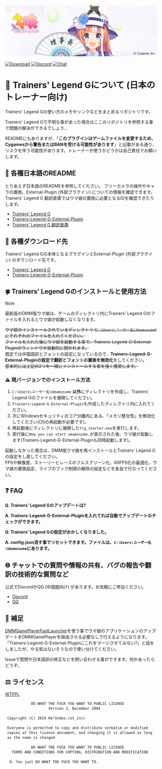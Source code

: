 ![適切!良い判断だな!](/img/akikawayayoi.png)


[![Download](https://img.shields.io/github/v/release/MinamiChiwa/umamusume-localify-zh-CN?color=blue&logoColor=white&label=Download&logo=DocuSign)](https://github.com/MinamiChiwa/Trainers-Legend-G/releases/latest)
[![Discord](https://img.shields.io/discord/973208860217200653?color=blue&label=Discord&logo=Discord&logoColor=white)](https://discord.com/invite/TBCSv5hU69)
[![Chat](https://img.shields.io/badge/Join-QQ%E9%A2%91%E9%81%93-blue?logo=tencent-qq&logoColor=white)](https://qun.qq.com/qqweb/qunpro/share?_wv=3&_wwv=128&inviteCode=1olqdK&from=246610&biz=ka)
# 🏇 Trainers' Legend Gについて (日本のトレーナー向け)
Trainers' Legend Gの使い方のメモやリンクなどをまとめるリポジトリです。

Trainers' Legend Gで不明な事があった場合はここのリポジトリを参照する事で問題の解決ができるでしょう...

READMEにもありますが、「**このプラグインはゲームファイルを変更するため、Cygamesから警告またはBANを受ける可能性があります**」と記載がある通り、リスクを伴う可能性があります。トレーナーが使うかどうかは自己責任でお願いします。

## 📖 各種日本語のREADME
とりあえず日本語のREADMEを参照してください。
フリーカメラの操作やキャラの置換、External-Plugin (外部プラグイン) についての情報を確認できます。Trainers' Legend G 翻訳倉庫ではウマ娘の置換に必要となるIDを確認できたりします。
- [Trainers' Legend G](https://github.com/MinamiChiwa/Trainers-Legend-G/blob/main/readme_JA.md)
- [Trainers-Legend-G-External-Plugin](https://github.com/chinosk6/Trainers-Legend-G-External-Plugin/blob/main/README_JA.md)
- [Trainers' Legend G 翻訳倉庫](https://github.com/MinamiChiwa/Trainers-Legend-G-TRANS/blob/master/readme_ja.md)

## 🥕 各種ダウンロード先
Trainers' Legend Gの本体となるプラグインとExternal-Plugin (外部プラグイン) のダウンロード先です。
- [Trainers' Legend G](https://github.com/MinamiChiwa/Trainers-Legend-G/releases/latest)
- [Trainers-Legend-G-External-Plugin](https://github.com/chinosk6/Trainers-Legend-G-External-Plugin/releases/latest)

## 🍀 Trainers' Legend Gのインストールと使用方法
> [!NOTE]
> 最新版のDMM版ウマ娘は、ゲームのディレクトリ内にTrainers' Legend Gのファイルを入れるとウマ娘が起動しなくなります。

~~ウマ娘のインストールされているディレクトリ (`C:\Users\ユーザー名\Umamusume`) にそれぞれのファイルを入れてください。~~ <br>
~~ファイルを入れた後にウマ娘を起動する事で、Trainers-Legend-G-External-Pluginのウィンドウが自動的に開かれます。~~ <br>
既定では中国語訳とフォントの設定になっているので、**Trainers-Legend-G-External-Pluginの設定で翻訳とフォントの置換を無効化**をしてください。<br>
~~基本的には上記の2つを一緒にインストールする事を強く推奨します。~~

### ⚠ 現バージョンでのインストール方法
1. `C:\Users\ユーザー名\Umamusume` **以外**にディレクトリを作成し、Trainers' Legend Gのファイルを展開してください。
2. `Trainers-Legend-G-External-Plugin`も作成したディレクトリ内に入れてください。
3. 次にWindowsセキュリティのコア分離内にある、「メモリ整合性」を無効化してください(OSの再起動が必要です)。
4. 再起動後にディレクトリに展開した`tlg_starter.exe`を実行します。
5. 実行後に`Now you can start umamusume.`が表示された後、ウマ娘が起動します(Trainers-Legend-G-External-Pluginも同時起動します)。

起動しなかった場合は、DMM版ウマ娘を再インストールとTrainers' Legend Gの設定をし直してください。<br>
FPSや解像度、ストーリーとレースのフルスクリーン化、60FPS化の最適化、ウマ娘の置換設定、ライブのフック制限の解除の設定などを各自で行なってください。

## ❓ FAQ
**Q. Trainers' Legend Gのアップデートは?**

**A. Trainers-Legend-G-External-Pluginを入れてれば自動でアップデートのチェックができます。**

**Q. Trainers' Legend Gの設定がおかしくなりました。**

**A. config.json消す事でリセットできます。ファイルは、`C:\Users\ユーザー名\Umamusume`にあります。**

## 🌐 チャットでの質問や情報の共有、バグの報告や翻訳の技術的な質問など
公式でDiscordかQQ (中国圏向け) があります。お気軽にご参加ください。
- [Discord](https://discord.com/invite/TBCSv5hU69)
- [QQ](https://qun.qq.com/qqweb/qunpro/share?_wv=3&_wwv=128&inviteCode=1olqdK&from=246610&biz=ka)

## 🔗 補足
[DMMGamePlayerFastLauncher](https://github.com/fa0311/DMMGamePlayerFastLauncher)を使う事でウマ娘のアプリケーションのアップデートをDMMGamePlayerを経由させる必要なしで行えるようになります。
「Trainers-Legend-G-External-Pluginにこれをマージさせてみない?」と話をしましたが、やる気はないそうなので使い分けてください。

Issueで質問や日本語訳の修正などを問い合わせる事ができます。何かあったらどうぞ。

## ⚖ ライセンス
[WTFPL](http://www.wtfpl.net/)

```
            DO WHAT THE FUCK YOU WANT TO PUBLIC LICENSE
                    Version 2, December 2004

 Copyright (C) 2024 Re*Index.(ot_inc)

 Everyone is permitted to copy and distribute verbatim or modified
 copies of this license document, and changing it is allowed as long
 as the name is changed.

            DO WHAT THE FUCK YOU WANT TO PUBLIC LICENSE
   TERMS AND CONDITIONS FOR COPYING, DISTRIBUTION AND MODIFICATION

  0. You just DO WHAT THE FUCK YOU WANT TO.
```

